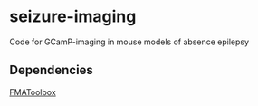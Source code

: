 # seizure-imaging
Code for GCamP-imaging in mouse models of absence epilepsy

## Dependencies
[FMAToolbox](https://github.com/michael-zugaro/FMAToolbox)
